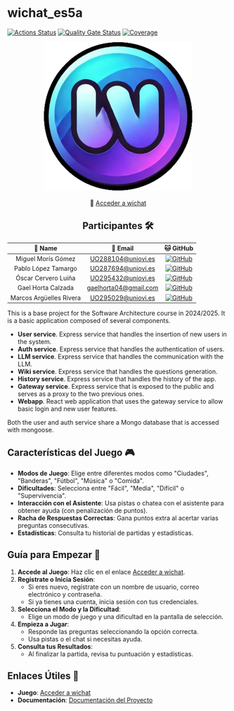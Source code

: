 # wichat_es5a

[![Actions Status](https://github.com/arquisoft/wichat_es5a/workflows/CI%20for%20wichat_es5a/badge.svg)](https://github.com/arquisoft/wichat_es5a/actions)
[![Quality Gate Status](https://sonarcloud.io/api/project_badges/measure?project=Arquisoft_wichat_es5a&metric=alert_status)](https://sonarcloud.io/summary/new_code?id=Arquisoft_wichat_es5a)
[![Coverage](https://sonarcloud.io/api/project_badges/measure?project=Arquisoft_wichat_es5a&metric=coverage)](https://sonarcloud.io/summary/new_code?id=Arquisoft_wichat_es5a)

<div align="center">
  
  ![Logo](/webapp/public/logo.png)
  <br/><br/>
  🔗 [Acceder a wichat](http://48.209.10.166)

## Participantes 🛠️
| 👤 Name                            | 📧 Email                    | 🐱 GitHub                                                                                             |
| :--------------------------------: | :------------------------: | :-----------------------------------------------------------------------------------------------------:  |
| Miguel Morís Gómez                 | UO288104@uniovi.es          | [![GitHub](https://img.shields.io/badge/GitHub-MiguelMG03-red)](https://github.com/MiguelMG03)          |
| Pablo López Tamargo                | UO287694@uniovi.es          | [![GitHub](https://img.shields.io/badge/GitHub-PLT2003-yellow)](https://github.com/PLT2003)             | 
| Óscar Cervero Luiña                | UO295432@uniovi.es          | [![GitHub](https://img.shields.io/badge/GitHub-uo295432-blue)](https://github.com/uo295432)             |
| Gael Horta Calzada                 | gaelhorta04@gmail.com       | [![GitHub](https://img.shields.io/badge/GitHub-gaelhorta-brightgreen)](https://github.com/gaelhorta)    |
| Marcos Argüelles Rivera            | UO295029@uniovi.es          | [![GitHub](https://img.shields.io/badge/GitHub-uo295029-marcos)](https://github.com/uo295029)           |

</div>

This is a base project for the Software Architecture course in 2024/2025. It is a basic application composed of several components.

- **User service**. Express service that handles the insertion of new users in the system.
- **Auth service**. Express service that handles the authentication of users.
- **LLM service**. Express service that handles the communication with the LLM.
- **Wiki service**. Express service that handles the questions generation.
- **History service**. Express service that handles the history of the app.
- **Gateway service**. Express service that is exposed to the public and serves as a proxy to the two previous ones.
- **Webapp**. React web application that uses the gateway service to allow basic login and new user features.

Both the user and auth service share a Mongo database that is accessed with mongoose.

## Características del Juego 🎮

- **Modos de Juego**: Elige entre diferentes modos como "Ciudades", "Banderas", "Fútbol", "Música" o "Comida".
- **Dificultades**: Selecciona entre "Fácil", "Media", "Difícil" o "Supervivencia".
- **Interacción con el Asistente**: Usa pistas o chatea con el asistente para obtener ayuda (con penalización de puntos).
- **Racha de Respuestas Correctas**: Gana puntos extra al acertar varias preguntas consecutivas.
- **Estadísticas**: Consulta tu historial de partidas y estadísticas.

## Guía para Empezar 🚀

1. **Accede al Juego**: Haz clic en el enlace [Acceder a wichat](http://48.209.10.166).
2. **Regístrate o Inicia Sesión**:
   - Si eres nuevo, regístrate con un nombre de usuario, correo electrónico y contraseña.
   - Si ya tienes una cuenta, inicia sesión con tus credenciales.
3. **Selecciona el Modo y la Dificultad**:
   - Elige un modo de juego y una dificultad en la pantalla de selección.
4. **Empieza a Jugar**:
   - Responde las preguntas seleccionando la opción correcta.
   - Usa pistas o el chat si necesitas ayuda.
5. **Consulta tus Resultados**:
   - Al finalizar la partida, revisa tu puntuación y estadísticas.

## Enlaces Útiles 🔗

- **Juego**: [Acceder a wichat](http://48.209.10.166)
- **Documentación**: [Documentación del Proyecto](https://arquisoft.github.io/wichat_es5a/)
